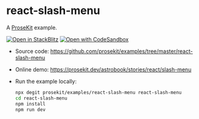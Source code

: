 # react-slash-menu

A [ProseKit](https://prosekit.dev) example.

[![Open in StackBlitz](https://developer.stackblitz.com/img/open_in_stackblitz.svg)](https://stackblitz.com/github/prosekit/examples/tree/master/react-slash-menu)
[![Open with CodeSandbox](https://assets.codesandbox.io/github/button-edit-lime.svg)](https://codesandbox.io/p/sandbox/github/prosekit/examples/tree/master/react-slash-menu)

- Source code: https://github.com/prosekit/examples/tree/master/react-slash-menu
- Online demo: https://prosekit.dev/astrobook/stories/react/slash-menu
- Run the example locally:

  ```bash
  npx degit prosekit/examples/react-slash-menu react-slash-menu
  cd react-slash-menu
  npm install
  npm run dev
  ```
